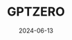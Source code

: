 ---  
layout: startup_page  
title: "GPTZERO"  
id: "gptzero.me"  
permalink: "/gptzerogptzero.me06132024/"  
website: "https://gptzero.me/"  
funding_round: "Series A"  
funding_amount: "$10M"  
investors: "Footwork VC, Reach Capital, Uncork, Neo, Alt Capital"  
about: "GPTZERO is a platform for AI-generated content detection and responsible AI adoption. It aims to empower individuals and organizations to measure and define the application of artificial intelligence on their own terms, promoting transparency and trust in AI-generated content. Its core technology includes hallucination detection and AI source identification to ensure content integrity."  
markets: "AI, Artificial Intelligence (AI), Natural Language Processing, Business/Productivity Software, Educational Software"  
hq: "New York City, New York, United States"  
founded_year: "2022"  
linkedin: "https://www.linkedin.com/company/gptzero"  
twitter: "https://twitter.com/TheGPTZero"  
instagram: ""  
facebook: "https://www.facebook.com/gptzero"  
crunchbase: "https://www.crunchbase.com/organization/gptzero"  
pitchbook: "https://pitchbook.com/profiles/company/519763-33"  

date_display: "13-Jun-2024"  
date: "2024-06-13"

# SEO Optimization  
meta_title: "GPTZERO - Series A Funding ($10M)"  
meta_description: "GPTZERO, GPTZERO is a platform for AI-generated content detection and responsible AI adoption. It aims to empower individuals and organizations to measure and ..."  
meta_keywords: "GPTZERO, AI, Artificial Intelligence (AI), Natural Language Processing, Business/Productivity Software, Educational Software, Series A funding"  
canonical_url: "https://startup.projectstartups.com/gptzerogptzero.me06132024/"  
---